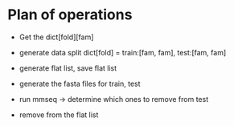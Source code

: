 # Plan of operations

* Get the dict[fold][fam]
* generate data split dict[fold] = train:[fam, fam], test:[fam, fam]

* generate flat list, save flat list 
* generate the fasta files for train, test
* run mmseq -> determine which ones to remove from test
* remove from the flat list

